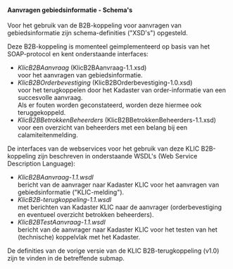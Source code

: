 ﻿#### Aanvragen gebiedsinformatie - Schema's

Voor het gebruik van de B2B-koppeling voor aanvragen van gebiedsinformatie zijn schema-definities ("XSD's") opgesteld.

Deze B2B-koppeling is momenteel geimplementeerd op basis van het SOAP-protocol en kent onderstaande interfaces:
- _KlicB2BAanvraag_ (KlicB2BAanvraag-1.1.xsd)  \
voor het aanvragen van gebiedsinformatie.
- _KlicB2BOrderbevestiging_ (KlicB2BOrderbevestiging-1.0.xsd)  \
voor het terugkoppelen door het Kadaster van order-informatie van een succesvolle aanvraag.  \
Als er fouten worden geconstateerd, worden deze hiermee ook teruggekoppeld.
- _KlicB2BBetrokkenBeheerders_ (KlicB2BBetrokkenBeheerders-1.1.xsd)  \
voor een overzicht van beheerders met een belang bij een calamiteitenmelding.

De interfaces van de webservices voor het gebruik van deze KLIC B2B-koppeling zijn beschreven in onderstaande WSDL's (Web Service Description Language):
- _KlicB2BAanvraag-1.1.wsdl_  \
bericht van de aanvrager naar Kadaster KLIC voor het aanvragen van gebiedsinformatie ("KLIC-melding").
- _KlicB2B-terugkoppeling-1.1.wsdl_  \
met berichten van Kadaster KLIC naar de aanvrager (orderbevestiging en eventueel overzicht betrokken beheerders).
- _KlicB2BTestAanvraag-1.1.wsdl_  \
bericht van de aanvrager naar Kadaster KLIC voor het testen van het (technische) koppelvlak met het Kadaster.

De definities van de vorige versie van de KLIC B2B-terugkoppeling (v1.0) zijn te vinden in de betreffende submap.